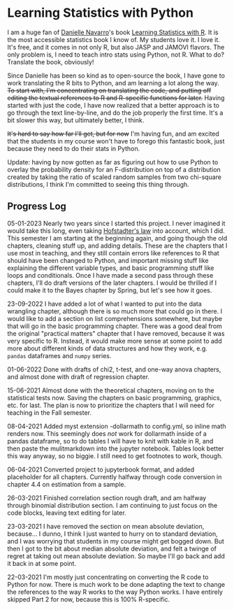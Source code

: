 # Learning Statistics with Python


I am a huge fan of <a href="https://djnavarro.net" target="_blank">Danielle Navarro</a>'s book <a href="https://learningstatisticswithr.com" target="_blank">Learning Statistics with R</a>. It is the most accessible statistics book I know of. My students love it. I love it. It's free, and it comes in not only R, but also JASP and JAMOVI flavors. The only problem is, I need to teach intro stats using Python, not R. What to do? Translate the book, obviously!

Since Danielle has been so kind as to open-source the book, I have gone to work translating the R bits to Python, and am learning a lot along the way. <del>To start with, I'm concentrating on translating the code, and putting off editing the textual references to R and R-specific functions for later.</del> Having started with just the code, I have now realized that a better approach is to go through the text line-by-line, and do the job properly the first time. It's a bit slower this way, but ultimately better, I think. 

<del>It's hard to say how far I'll get, but for now</del> I'm having fun, and am excited that the students in my course won't have to forego this fantastic book, just because they need to do their stats in Python.

Update: having by now gotten as far as figuring out how to use Python to overlay the probability density for an F-distribution on top of a distribution created by taking the ratio of scaled random samples from two chi-square distributions, I think I'm committed to seeing this thing through.



## Progress Log

05-01-2023 Nearly two years since I started this project. I never imagined it would take this long, even taking [Hofstadter's law](https://en.wikipedia.org/wiki/Hofstadter%27s_law) into account, which I did. This semester I am starting at the beginning again, and going though the old chapters, cleaning stuff up, and adding details. These are the chapters that I use most in teaching, and they still contain errors like references to R that should have been changed to Python, and important missing stuff like explaining the different variable types, and basic programming stuff like loops and conditionals. Once I have made a second pass through these chapters, I'll do draft versions of the later chapters. I would be thrilled if I could make it to the Bayes chapter by Spring, but let's see how it goes.

23-09-2022 I have added a lot of what I wanted to put into the data wrangling chapter, although there is so much more that could go in there. I would like to add a section on list comprehensions somewhere, but maybe that will go in the basic programming chapter. There was a good deal from the original "practical matters" chapter that I have removed, because it was very specific to R. Instead, it would make more sense at some point to add more about different kinds of data structures and how they work, e.g. `pandas` dataframes and `numpy` series.

01-06-2022 Done with drafts of chi2, t-test, and one-way anova chapters, and almost done with draft of regression chapter.

15-06-2021 Almost done with the theoretical chapters, moving on to the statistical tests now. Saving the chapters on basic programming, graphics, etc. for last. The plan is now to prioritize the chapters that I will need for teaching in the Fall semester.

08-04-2021 Added myst extension -dollarmath to config.yml, so inline math renders now. This seemingly does *not* work for dollarmath inside of a pandas dataframe, so to do tables I will have to knit with kable in R, and then paste the mulitmarkdown into the jupyter notebook. Tables look better this way anyway, so no biggie. I still need to get footnotes to work, though.


06-04-2021 Converted project to jupyterbook format, and added placeholder for all chapters. Currently halfway through code conversion in chapter 4.4 on estimation from a sample.

26-03-2021 Finished correlation section rough draft, and am halfway through binomial distribution section. I am continuing to just focus on the code blocks, leaving text editing for later.

23-03-2021 I have removed the section on mean absolute deviation, because... I dunno, I think I just wanted to hurry on to standard deviation, and I was worrying that students in my course might get bogged down. But then I got to the bit about median absolute deviation, and felt a twinge of regret at taking out mean absolute deviation. So maybe I'll go back and add it back in at some point.

22-03-2021 I'm mostly just concentrating on converting the R code to Python for now. There is much work to be done adapting the text to change the references to the way R works to the way Python works. I have entirely skipped Part 2 for now, because this is 100% R-specific.
